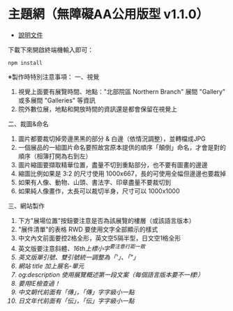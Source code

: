 # 主題網（無障礙AA公用版型 v1.1.0）

- [說明文件](https://hackmd.io/@waveciou/Sk5nGjzMH)

下載下來開啟終端機輸入即可：

```
npm install
```

※製作時特別注意事項：
一、視覺

1. 視覺上面要有展覽時間、地點："北部院區 Northern Branch" 展間 "Gallery" 或多展間 "Galleries" 等資訊
2. 院外數位展，地點和開放時間的資訊還是都會保留在視覺上

二、裁圖&命名

1. 圖片都要裁切掉旁邊黑黑的部分 & 白邊（依情況調整），並轉檔成JPG
2. 一個展品的一組圖片命名要照故宮原本提供的順序「顛倒」命名，才會是對的順序（相簿打開為右到左）
3. 圖片縮圖要擷取精華位置，盡量不切到重點部分，也不要有圖畫的邊邊
4. 縮圖比例如果是 3:2 的尺寸使用 1000x667，長的可使用全幅但邊邊也要裁掉
5. 如果有人像、動物、山頭、書法字、印章盡量不要裁切到
6. 如果純人像畫作，太長可以裁切半身，尺寸可以 1000x1000

三、網站製作

1. 下方"展場位置"按鈕要注意是否為該展覽的樓層（或該語言版本）
2. "展件清單"的表格 RWD 要使用文字全部顯示的樣式
3. 中文內文前面要控2格全形，英文空5隔半型，日文空1格全形
4. 英文版要注意斜體<i>、16th上標小字<sup>要注意行距一致
5. 英文版單引號、雙引號統一調整為「'」、「"」
6. 網站 title 加上展名-單元
7. og:description 使用展覽概述第一段文案（每個語言版本要不一樣!）
8. 要用IE檢查過！
9. 中文朝代前面有「傳」，「傳」字字級小一點
10. 日文年代前面有「伝」，「伝」字字級小一點
